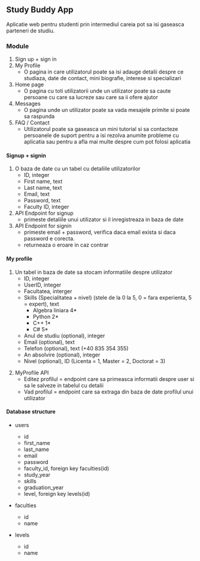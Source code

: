 ## Study Buddy App

Aplicatie web pentru studenti prin intermediul careia pot sa isi gaseasca parteneri de studiu.

### Module 
1. Sign up + sign in
2. My Profile 
   * O pagina in care utilizatorul poate sa isi adauge detalii despre ce studiaza, date de contact, mini biografie, interese si specializari
3. Home page 
   * O pagina cu toti utilizatorii unde un utilizator poate sa caute persoane cu care sa lucreze sau care sa ii ofere ajutor
4. Messages
   * O pagina unde un utilizator poate sa vada mesajele primite si poate sa raspunda
5. FAQ / Contact 
   * Utilizatorul poate sa gaseasca un mini tutorial si sa contacteze persoanele de suport pentru a isi rezolva anumite probleme cu aplicatia sau pentru a afla mai multe despre cum pot folosi aplicatia

#### Signup + signin

1. O baza de date cu un tabel cu detaliile utilizatorilor
   * ID, integer
   * First name, text
   * Last name, text
   * Email, text
   * Password, text
   * Faculty ID, integer
2. API Endpoint for signup 
   * primeste detaliile unui utilizator si il inregistreaza in baza de date
3. API Endpoint for signin
   * primeste email + password, verifica daca email exista si daca password e corecta. 
   * returneaza o eroare in caz contrar

#### My profile
1. Un tabel in baza de date sa stocam informatiile despre utilizator
   * ID, integer
   * UserID, integer
   * Facultatea, interger
   * Skills (Specialitatea + nivel) (stele de la 0 la 5, 0 = fara experienta, 5 = expert), text
     * Algebra liniara 4*
     * Python 2*
     * C++ 1*
     * C# 5*
   * Anul de studiu (optional), integer
   * Email (optional), text
   * Telefon (optional), text (+40 835 354 355)
   * An absolvire (optional), integer
   * Nivel (optional), ID (Licenta = 1, Master = 2, Doctorat = 3)

[comment]: <> (   [{"name": "algebra liniara", "level": 5},)
[comment]: <> (   {"name": "matematica", "level": 2}])

2. MyProfile API
   * Editez profilul = endpoint care sa primeasca informatii despre user si sa le salveze in tabelul cu detalii
   * Vad profilul = endpoint care sa extraga din baza de date profilul unui utilizator

#### Database structure

* users 
  * id
  * first_name
  * last_name
  * email
  * password
  * faculty_id, foreign key faculties(id)
  * study_year
  * skills
  * graduation_year
  * level, foreign key levels(id)
  
* faculties 
  * id
  * name 

* levels
  * id
  * name